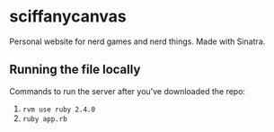 # sciffanycanvas
Personal website for nerd games and nerd things.
Made with Sinatra.

## Running the file locally

Commands to run the server after you've downloaded the repo:
1. `rvm use ruby 2.4.0`
2. `ruby app.rb`
